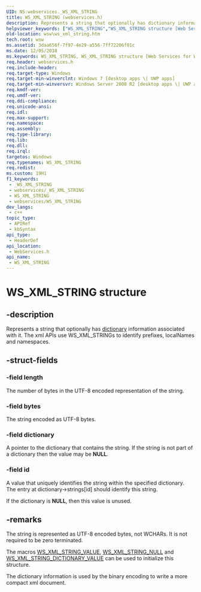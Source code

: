```yaml
---
UID: NS:webservices._WS_XML_STRING
title: WS_XML_STRING (webservices.h)
description: Represents a string that optionally has dictionary information associated with it. The xml APIs use WS_XML_STRINGs to identify prefixes, localNames and namespaces.
helpviewer_keywords: ["WS_XML_STRING","WS_XML_STRING structure [Web Services for Windows]","webservices/WS_XML_STRING","wsw.ws_xml_string"]
old-location: wsw\ws_xml_string.htm
tech.root: wsw
ms.assetid: 3daa656f-7f97-4e29-a556-7ff72206f01c
ms.date: 12/05/2018
ms.keywords: WS_XML_STRING, WS_XML_STRING structure [Web Services for Windows], webservices/WS_XML_STRING, wsw.ws_xml_string
req.header: webservices.h
req.include-header: 
req.target-type: Windows
req.target-min-winverclnt: Windows 7 [desktop apps \| UWP apps]
req.target-min-winversvr: Windows Server 2008 R2 [desktop apps \| UWP apps]
req.kmdf-ver: 
req.umdf-ver: 
req.ddi-compliance: 
req.unicode-ansi: 
req.idl: 
req.max-support: 
req.namespace: 
req.assembly: 
req.type-library: 
req.lib: 
req.dll: 
req.irql: 
targetos: Windows
req.typenames: WS_XML_STRING
req.redist: 
ms.custom: 19H1
f1_keywords:
 - _WS_XML_STRING
 - webservices/_WS_XML_STRING
 - WS_XML_STRING
 - webservices/WS_XML_STRING
dev_langs:
 - c++
topic_type:
 - APIRef
 - kbSyntax
api_type:
 - HeaderDef
api_location:
 - WebServices.h
api_name:
 - WS_XML_STRING
---
```


# WS_XML_STRING structure


## -description

Represents a string that optionally has <a href="https://docs.microsoft.com/windows/desktop/api/webservices/ns-webservices-ws_xml_dictionary">dictionary</a> 
        information associated with it.  The xml APIs use WS_XML_STRINGs to identify prefixes, 
        localNames and namespaces.

## -struct-fields

### -field length

The number of bytes in the UTF-8 encoded representation of the string.

### -field bytes

The string encoded as UTF-8 bytes.

### -field dictionary

A pointer to the dictionary that contains the string.  If the string is not part of a dictionary
          then the value may be <b>NULL</b>.

### -field id

A value that uniquely identifies the string within the specified dictionary.
          The entry at dictionary-&gt;strings[id] should identify this string.
        

If the dictionary is <b>NULL</b>, then this value is unused.

## -remarks

The string is represented as UTF-8 encoded bytes, not WCHARs.  It is not required to be zero terminated.
      

The macros <a href="https://docs.microsoft.com/windows/desktop/api/webservices/nf-webservices-ws_xml_string_value">WS_XML_STRING_VALUE</a>, <a href="https://docs.microsoft.com/previous-versions/windows/desktop/legacy/dd323562(v=vs.85)">WS_XML_STRING_NULL</a>  and
        <a href="https://docs.microsoft.com/windows/desktop/api/webservices/nf-webservices-ws_xml_string_dictionary_value">WS_XML_STRING_DICTIONARY_VALUE</a> can be used to initialize this structure.
      

The dictionary information is used by the binary encoding to write a more compact xml document.

